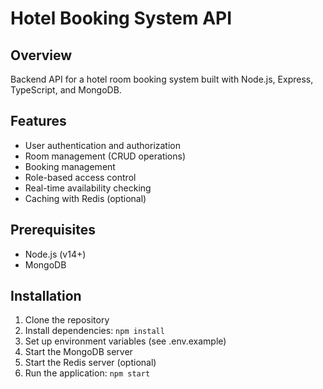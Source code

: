 # Hotel Booking System API

## Overview

Backend API for a hotel room booking system built with Node.js, Express, TypeScript, and MongoDB.

## Features

- User authentication and authorization
- Room management (CRUD operations)
- Booking management
- Role-based access control
- Real-time availability checking
- Caching with Redis (optional)

## Prerequisites

- Node.js (v14+)
- MongoDB

## Installation

1. Clone the repository
2. Install dependencies: `npm install`
3. Set up environment variables (see .env.example)
4. Start the MongoDB server
5. Start the Redis server (optional)
6. Run the application: `npm start`
